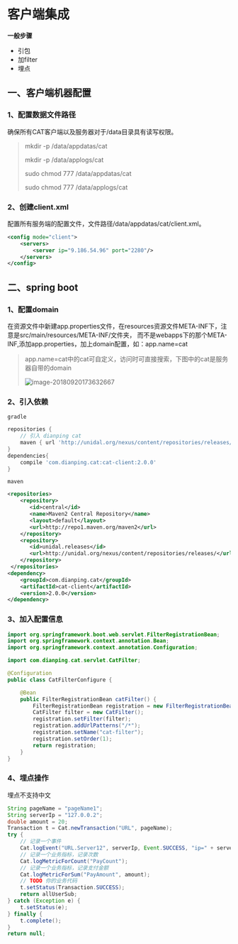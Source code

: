 # 客户端集成

**一般步骤**

- 引包
- 加filter
- 埋点

## 一、客户端机器配置

### 1、配置数据文件路径

确保所有CAT客户端以及服务器对于/data目录具有读写权限。

> mkdir -p /data/appdatas/cat
>
> mkdir -p /data/applogs/cat
>
> sudo chmod 777 /data/appdatas/cat
>
> sudo chmod 777 /data/applogs/cat

### 2、创建client.xml

配置所有服务端的配置文件，文件路径/data/appdatas/cat/client.xml。

```xml
<config mode="client">
    <servers>
        <server ip="9.186.54.96" port="2280"/>
    </servers>
</config>
```



## 二、spring boot

### 1、配置domain

在资源文件中新建app.properties文件，在resources资源文件META-INF下，注意是src/main/resources/META-INF/文件夹， 而不是webapps下的那个META-INF,添加app.properties，加上domain配置，如：app.name=cat

> app.name=cat中的cat可自定义，访问时可直接搜索，下图中的cat是服务器自带的domain
>
> ![image-20180920173632667](https://ws3.sinaimg.cn/large/006tNbRwly1fvg53rvqi7j317q07q0um.jpg)

### 2、引入依赖

`gradle`

```groovy
repositories {
	// 引入 dianping cat 
	maven { url 'http://unidal.org/nexus/content/repositories/releases/'}
}
dependencies{
	compile 'com.dianping.cat:cat-client:2.0.0'
}
```

`maven`

```xml
<repositories>
    <repository>
       <id>central</id>
       <name>Maven2 Central Repository</name>
       <layout>default</layout>
       <url>http://repo1.maven.org/maven2</url>
    </repository>
    <repository>
       <id>unidal.releases</id>
       <url>http://unidal.org/nexus/content/repositories/releases/</url>
    </repository>
 </repositories>
<dependency>
    <groupId>com.dianping.cat</groupId>
    <artifactId>cat-client</artifactId>
    <version>2.0.0</version>
</dependency>
```

### 3、加入配置信息

```java
import org.springframework.boot.web.servlet.FilterRegistrationBean;
import org.springframework.context.annotation.Bean;
import org.springframework.context.annotation.Configuration;

import com.dianping.cat.servlet.CatFilter;

@Configuration
public class CatFilterConfigure {

	@Bean
	public FilterRegistrationBean catFilter() {
		FilterRegistrationBean registration = new FilterRegistrationBean();
		CatFilter filter = new CatFilter();
		registration.setFilter(filter);
		registration.addUrlPatterns("/*");
		registration.setName("cat-filter");
		registration.setOrder(1);
		return registration;
	}
}
```

### 4、埋点操作

埋点不支持中文

```java
String pageName = "pageName1";
String serverIp = "127.0.0.2";
double amount = 20;
Transaction t = Cat.newTransaction("URL", pageName);
try {
    // 记录一个事件
    Cat.logEvent("URL.Server12", serverIp, Event.SUCCESS, "ip=" + serverIp + "&name=1");
    // 记录一个业务指标，记录次数
    Cat.logMetricForCount("PayCount");
    // 记录一个业务指标，记录支付金额
    Cat.logMetricForSum("PayAmount", amount);
    // TODO 你的业务代码
    t.setStatus(Transaction.SUCCESS);
    return allUserSub;
} catch (Exception e) {
    t.setStatus(e);
} finally {
    t.complete();
}
return null;
	
```

